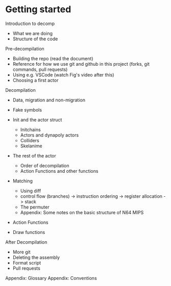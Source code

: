 Getting started
===

Introduction to decomp
- What we are doing
- Structure of the code

Pre-decompilation
- Building the repo (read the document)
- Reference for how we use git and github in this project (forks, git commands, pull requests)
- Using e.g. VSCode (watch Fig's video after this)
- Choosing a first actor

Decompilation
- Data, migration and non-migration
- Fake symbols

- Init and the actor struct
	- Initchains
	- Actors and dynapoly actors
	- Colliders
	- Skelanime

- The rest of the actor
    - Order of decompilation
    - Action Functions and other functions

- Matching
	- Using diff
	- control flow (branches) -> instruction ordering -> register allocation -> stack
	- The permuter
	- Appendix: Some notes on the basic structure of N64 MIPS

- Action Functions

- Draw functions

After Decompilation
- More git
- Deleting the assembly
- Format script
- Pull requests

Appendix: Glossary
Appendix: Conventions
